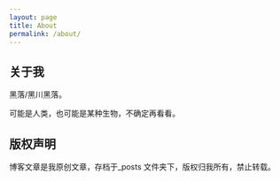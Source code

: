```yaml
---
layout: page
title: About
permalink: /about/
---
```


## 关于我

黑落/黑川黑落。

可能是人类，也可能是某种生物，不确定再看看。


## 版权声明

博客文章是我原创文章，存档于_posts 文件夹下，版权归我所有，禁止转载。

